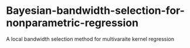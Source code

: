 # Bayesian-bandwidth-selection-for-nonparametric-regression
A local bandwidth selection method for multivaraite kernel regression 
